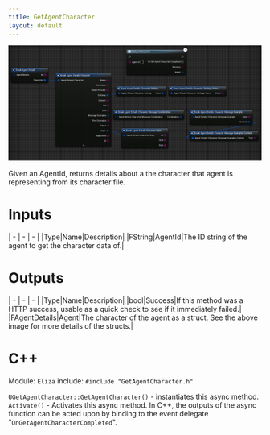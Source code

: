 ```yaml
---
title: GetAgentCharacter
layout: default
---
```


![](GetAgentCharacter.png)

Given an AgentId, returns details about a the character that agent is representing from its character file.

# Inputs

| - | - | - |
|Type|Name|Description|
|FString|AgentId|The ID string of the agent to get the character data of.|

# Outputs

| - | - | - |
|Type|Name|Description|
|bool|Success|If this method was a HTTP success, usable as a quick check to see if it immediately failed.|
|FAgentDetails|Agent|The character of the agent as a struct. See the above image for more details of the structs.|

# C++
Module: `Eliza`
include: `#include "GetAgentCharacter.h"`

`UGetAgentCharacter::GetAgentCharacter()` - instantiates this async method.
`Activate()` - Activates this async method.
In C++, the outputs of the async function can be acted upon by binding to the event delegate "`OnGetAgentCharacterCompleted`".
